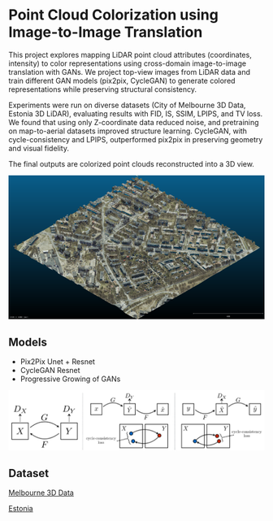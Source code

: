 # Point Cloud Colorization using Image-to-Image Translation

This project explores mapping LiDAR point cloud attributes (coordinates, intensity) to color representations using cross-domain image-to-image translation with GANs. We project top-view images from LiDAR data and train different GAN models (pix2pix, CycleGAN) to generate colored representations while preserving structural consistency.

Experiments were run on diverse datasets (City of Melbourne 3D Data, Estonia 3D LiDAR), evaluating results with FID, IS, SSIM, LPIPS, and TV loss. We found that using only Z-coordinate data reduced noise, and pretraining on map-to-aerial datasets improved structure learning. CycleGAN, with cycle-consistency and LPIPS, outperformed pix2pix in preserving geometry and visual fidelity.

The final outputs are colorized point clouds reconstructed into a 3D view.

![example](example.png)

## Models
- Pix2Pix Unet + Resnet
- CycleGAN Resnet
- Progressive Growing of GANs

![CycleGAN](cyclegan.png)

## Dataset
[Melbourne 3D Data](https://data.melbourne.vic.gov.au/explore/dataset/city-of-melbourne-3d-point-cloud-2018/)

[Estonia](https://geoportaal.maaamet.ee/eng/Maps-and-Data/Elevation-data/Download-Elevation-Data-p664.html)
